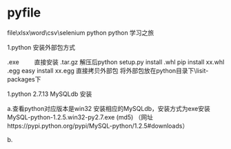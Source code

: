 # pyfile
file\xlsx\word\csv\selenium  python
python 学习之旅

1.python 安装外部包方式

  .exe                    直接安装 
  .tar.gz                 解压后python setup.py install
  .whl                    pip install xx.whl 
  .egg                    easy install xx.egg 
  直接拷贝外部包           将外部包放在python目录下\lisit-packages下
 
 
1.python 2.7.13
MySQLdb 安装

a.查看python对应版本是win32 安装相应的MySQLdb，安装方式为exe安装 MySQL-python-1.2.5.win32-py2.7.exe (md5) （网址https://pypi.python.org/pypi/MySQL-python/1.2.5#downloads）

b.
